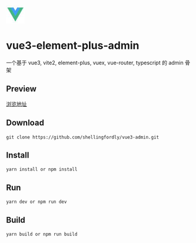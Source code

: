 ![image](./public/logo.jpg)

# vue3-element-plus-admin

一个基于 vue3, vite2, element-plus, vuex, vue-router, typescript 的 admin 骨架

## Preview

[浏览地址](https://shellingfordly.github.io/vue3-admin)

## Download

```
git clone https://github.com/shellingfordly/vue3-admin.git
```

## Install

```
yarn install or npm install
```

## Run

```
yarn dev or npm run dev
```

## Build

```
yarn build or npm run build
```

##
